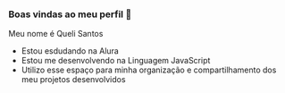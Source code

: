 ### Boas vindas ao meu perfil 🤎

Meu nome é Queli Santos

- Estou esdudando na Alura
- Estou me desenvolvendo na Linguagem JavaScript
- Utilizo esse espaço para minha organização e compartilhamento dos meu projetos desenvolvidos



